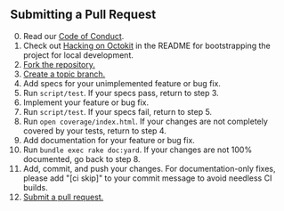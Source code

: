 ## Submitting a Pull Request

0. Read our [Code of Conduct](CODE_OF_CONDUCT.md).
1. Check out [Hacking on Octokit](README.md#hacking-on-octokitrb) in the
   README for bootstrapping the project for local development.
2. [Fork the repository.][fork]
3. [Create a topic branch.][branch]
4. Add specs for your unimplemented feature or bug fix.
5. Run `script/test`. If your specs pass, return to step 3.
6. Implement your feature or bug fix.
7. Run `script/test`. If your specs fail, return to step 5.
8. Run `open coverage/index.html`. If your changes are not completely covered
   by your tests, return to step 4.
9. Add documentation for your feature or bug fix.
10. Run `bundle exec rake doc:yard`. If your changes are not 100% documented, go
    back to step 8.
11. Add, commit, and push your changes. For documentation-only fixes, please
    add "[ci skip]" to your commit message to avoid needless CI builds.
12. [Submit a pull request.][pr]

[fork]: https://help.github.com/articles/fork-a-repo
[branch]: https://help.github.com/articles/creating-and-deleting-branches-within-your-repository/
[pr]: https://help.github.com/articles/using-pull-requests
